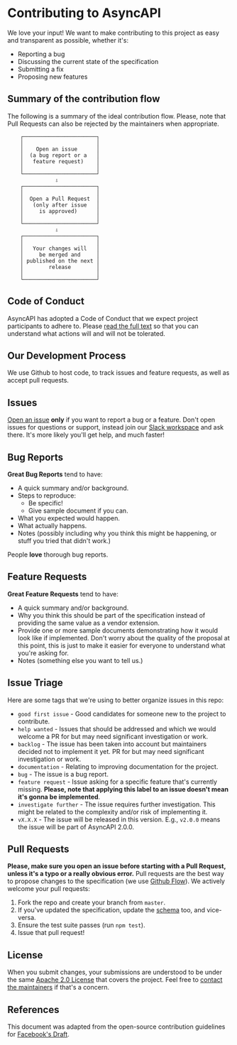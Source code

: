 # Contributing to AsyncAPI
We love your input! We want to make contributing to this project as easy and transparent as possible, whether it's:

- Reporting a bug
- Discussing the current state of the specification
- Submitting a fix
- Proposing new features

## Summary of the contribution flow

The following is a summary of the ideal contribution flow. Please, note that Pull Requests can also be rejected by the maintainers when appropriate.

```
    ┌───────────────────────┐
    │                       │
    │    Open an issue      │
    │  (a bug report or a   │
    │   feature request)    │
    │                       │
    └───────────────────────┘
               ⇩
    ┌───────────────────────┐
    │                       │
    │  Open a Pull Request  │
    │   (only after issue   │
    │     is approved)      │
    │                       │
    └───────────────────────┘
               ⇩
    ┌───────────────────────┐
    │                       │
    │   Your changes will   │
    │     be merged and     │
    │ published on the next │
    │        release        │
    │                       │
    └───────────────────────┘
```

## Code of Conduct
AsyncAPI has adopted a Code of Conduct that we expect project participants to adhere to. Please [read the full text](./CODE_OF_CONDUCT.md) so that you can understand what actions will and will not be tolerated.

## Our Development Process
We use Github to host code, to track issues and feature requests, as well as accept pull requests.

## Issues
[Open an issue](https://github.com/asyncapi/asyncapi/issues/new) **only** if you want to report a bug or a feature. Don't open issues for questions or support, instead join our [Slack workspace](https://join.slack.com/t/asyncapi/shared_invite/enQtNDY3MzI0NjU5OTQyLWU4ZGU2MTg1MDIyZDFjMTI2YjkxYTdlMzc1NjgzYTAxZDM1YTg1NDhhMTE2NDliMjlhZjYxNzk0ZTE5ZGU1ZTg) and ask there. It's more likely you'll get help, and much faster!

## Bug Reports
**Great Bug Reports** tend to have:

- A quick summary and/or background.
- Steps to reproduce:
  - Be specific!
  - Give sample document if you can.
- What you expected would happen.
- What actually happens.
- Notes (possibly including why you think this might be happening, or stuff you tried that didn't work.)

People **love** thorough bug reports.

## Feature Requests
**Great Feature Requests** tend to have:

- A quick summary and/or background.
- Why you think this should be part of the specification instead of providing the same value as a vendor extension.
- Provide one or more sample documents demonstrating how it would look like if implemented. Don't worry about the quality of the proposal at this point, this is just to make it easier for everyone to understand what you're asking for.
- Notes (something else you want to tell us.)

## Issue Triage
Here are some tags that we're using to better organize issues in this repo:

* `good first issue` - Good candidates for someone new to the project to contribute.
* `help wanted` - Issues that should be addressed and which we would welcome a
PR for but may need significant investigation or work.
* `backlog` - The issue has been taken into account but maintainers decided not to implement it yet.
PR for but may need significant investigation or work.
* `documentation` - Relating to improving documentation for the project.
* `bug` - The issue is a bug report.
* `feature request` - Issue asking for a specific feature that's currently missing. **Please, note that applying this label to an issue doesn't mean it's gonna be implemented**.
* `investigate further` - The issue requires further investigation. This might be related to the complexity and/or risk of implementing it.
* `vX.X.X` - The issue will be released in this version. E.g., `v2.0.0` means the issue will be part of AsyncAPI 2.0.0.

## Pull Requests
**Please, make sure you open an issue before starting with a Pull Request, unless it's a typo or a really obvious error.** Pull requests are the best way to propose changes to the specification (we use [Github Flow](https://guides.github.com/introduction/flow/index.html)). We actively welcome your pull requests:

1. Fork the repo and create your branch from `master`.
2. If you've updated the specification, update the [schema](./schema/asyncapi.json) too, and vice-versa.
3. Ensure the test suite passes (run `npm test`).
4. Issue that pull request!

## License
When you submit changes, your submissions are understood to be under the same [Apache 2.0 License](./LICENSE) that covers the project. Feel free to [contact the maintainers](https://join.slack.com/t/asyncapi/shared_invite/enQtNDY3MzI0NjU5OTQyLWU4ZGU2MTg1MDIyZDFjMTI2YjkxYTdlMzc1NjgzYTAxZDM1YTg1NDhhMTE2NDliMjlhZjYxNzk0ZTE5ZGU1ZTg) if that's a concern.

## References
This document was adapted from the open-source contribution guidelines for [Facebook's Draft](https://github.com/facebook/draft-js/blob/master/CONTRIBUTING.md).
